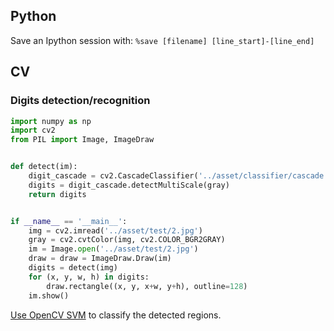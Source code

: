 ## Python

Save an Ipython session with: `%save [filename] [line_start]-[line_end]`

## CV

### Digits detection/recognition

```python
import numpy as np
import cv2
from PIL import Image, ImageDraw


def detect(im):
    digit_cascade = cv2.CascadeClassifier('../asset/classifier/cascade.xml')
    digits = digit_cascade.detectMultiScale(gray)
    return digits


if __name__ == '__main__':
    img = cv2.imread('../asset/test/2.jpg')
    gray = cv2.cvtColor(img, cv2.COLOR_BGR2GRAY)
    im = Image.open('../asset/test/2.jpg')
    draw = draw = ImageDraw.Draw(im)
    digits = detect(img)
    for (x, y, w, h) in digits:
        draw.rectangle((x, y, x+w, y+h), outline=128)
    im.show()
```

[Use OpenCV SVM](http://docs.opencv.org/master/dd/d3b/tutorial_py_svm_opencv.html) to classify the detected regions.